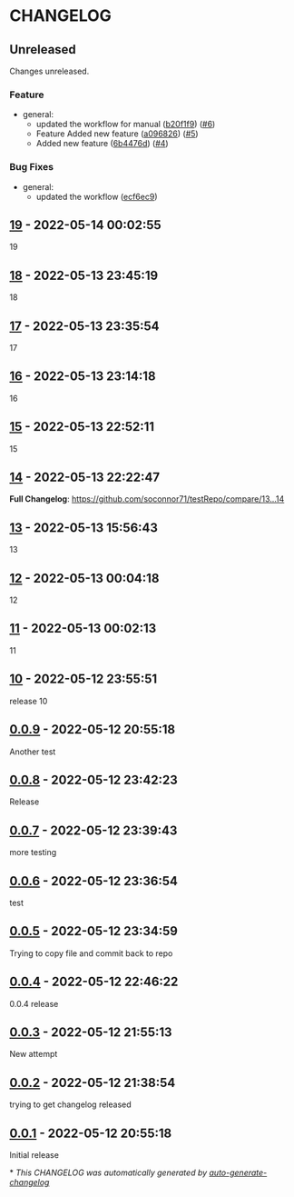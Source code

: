# CHANGELOG

## Unreleased

Changes unreleased.

### Feature

- general:
  - updated the workflow for manual ([b20f1f9](https://github.com/soconnor71/testRepo/commit/b20f1f95cbfee11a2fbb5101161521923f568afe)) ([#6](https://github.com/soconnor71/testRepo/pull/6))
  - Feature Added new feature ([a096826](https://github.com/soconnor71/testRepo/commit/a096826f27d35c580fc30af3b7392aba7470081c)) ([#5](https://github.com/soconnor71/testRepo/pull/5))
  - Added new feature ([6b4476d](https://github.com/soconnor71/testRepo/commit/6b4476d7cf766e8f34efff213788c1d76b15da7f)) ([#4](https://github.com/soconnor71/testRepo/pull/4))

### Bug Fixes

- general:
  - updated the workflow ([ecf6ec9](https://github.com/soconnor71/testRepo/commit/ecf6ec9d6fa73af483a2c52515ab73c76ce8ff5b))

## [19](https://github.com/soconnor71/testRepo/releases/tag/19) - 2022-05-14 00:02:55

19

## [18](https://github.com/soconnor71/testRepo/releases/tag/18) - 2022-05-13 23:45:19

18

## [17](https://github.com/soconnor71/testRepo/releases/tag/17) - 2022-05-13 23:35:54

17

## [16](https://github.com/soconnor71/testRepo/releases/tag/16) - 2022-05-13 23:14:18

16

## [15](https://github.com/soconnor71/testRepo/releases/tag/15) - 2022-05-13 22:52:11

15

## [14](https://github.com/soconnor71/testRepo/releases/tag/14) - 2022-05-13 22:22:47

**Full Changelog**: https://github.com/soconnor71/testRepo/compare/13...14

## [13](https://github.com/soconnor71/testRepo/releases/tag/13) - 2022-05-13 15:56:43

13

## [12](https://github.com/soconnor71/testRepo/releases/tag/12) - 2022-05-13 00:04:18

12

## [11](https://github.com/soconnor71/testRepo/releases/tag/11) - 2022-05-13 00:02:13

11

## [10](https://github.com/soconnor71/testRepo/releases/tag/10) - 2022-05-12 23:55:51

release 10

## [0.0.9](https://github.com/soconnor71/testRepo/releases/tag/0.0.9) - 2022-05-12 20:55:18

Another test

## [0.0.8](https://github.com/soconnor71/testRepo/releases/tag/0.0.8) - 2022-05-12 23:42:23

Release

## [0.0.7](https://github.com/soconnor71/testRepo/releases/tag/0.0.7) - 2022-05-12 23:39:43

more testing

## [0.0.6](https://github.com/soconnor71/testRepo/releases/tag/0.0.6) - 2022-05-12 23:36:54

test

## [0.0.5](https://github.com/soconnor71/testRepo/releases/tag/0.0.5) - 2022-05-12 23:34:59

Trying to copy file and commit back to repo

## [0.0.4](https://github.com/soconnor71/testRepo/releases/tag/0.0.4) - 2022-05-12 22:46:22

0.0.4 release

## [0.0.3](https://github.com/soconnor71/testRepo/releases/tag/0.0.3) - 2022-05-12 21:55:13

New attempt

## [0.0.2](https://github.com/soconnor71/testRepo/releases/tag/0.0.2) - 2022-05-12 21:38:54

trying to get changelog released

## [0.0.1](https://github.com/soconnor71/testRepo/releases/tag/0.0.1) - 2022-05-12 20:55:18

Initial release

\* *This CHANGELOG was automatically generated by [auto-generate-changelog](https://github.com/BobAnkh/auto-generate-changelog)*
